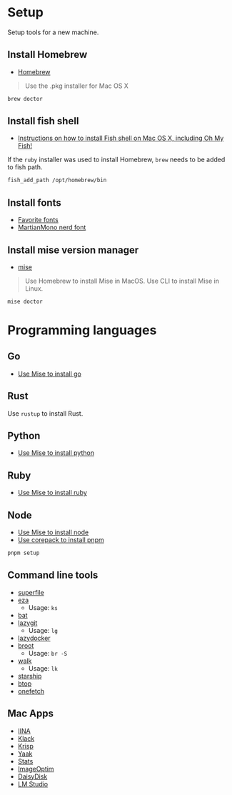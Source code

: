 # Setup

Setup tools for a new machine.

## Install Homebrew

- [Homebrew](https://brew.sh/)

> Use the .pkg installer for Mac OS X

```bash
brew doctor
```

## Install fish shell

- [Instructions on how to install Fish shell on Mac OS X, including Oh My Fish!](https://gist.github.com/martelogan/97cfc998ade51b6dcf55423bbd50917c)

If the `ruby` installer was used to install Homebrew, `brew` needs to be added to fish path.

```bash
fish_add_path /opt/homebrew/bin
```

## Install fonts

- [Favorite fonts](https://gist.github.com/Joker666/344be44b6f397cba59645b205085bcd4)
- [MartianMono nerd font](https://github.com/ryanoasis/nerd-fonts/releases/download/v3.2.1/MartianMono.zip)

## Install mise version manager

- [mise](https://mise.jdx.dev/)

> Use Homebrew to install Mise in MacOS.
> Use CLI to install Mise in Linux.

```bash
mise doctor
```

# Programming languages

## Go

- [Use Mise to install go](https://mise.jdx.dev/lang/go.html)

## Rust

Use `rustup` to install Rust.

## Python

- [Use Mise to install python](https://mise.jdx.dev/lang/python.html)

## Ruby

- [Use Mise to install ruby](https://mise.jdx.dev/lang/ruby.html)

## Node

- [Use Mise to install node](https://mise.jdx.dev/lang/node.html)
- [Use corepack to install pnpm](https://pnpm.io/installation#using-corepack)

```bash
pnpm setup
```

## Command line tools

- [superfile](https://github.com/yorukot/superfile)
- [eza](https://github.com/eza-community/eza)
  - Usage: `ks`
- [bat](https://github.com/sharkdp/bat)
- [lazygit](https://github.com/jesseduffield/lazygit)
  - Usage: `lg`
- [lazydocker](https://github.com/jesseduffield/lazydocker)
- [broot](https://github.com/Canop/broot)
  - Usage: `br -S`
- [walk](https://github.com/antonmedv/walk)
  - Usage: `lk`
- [starship](https://github.com/starship/starship)
- [btop](https://github.com/aristocratos/btop)
- [onefetch](https://github.com/o2sh/onefetch)

## Mac Apps

- [IINA](https://iina.io)
- [Klack](https://tryklack.com)
- [Krisp](https://krisp.ai)
- [Yaak](https://yaak.app)
- [Stats](https://github.com/exelban/stats)
- [ImageOptim](https://imageoptim.com)
- [DaisyDisk](https://daisydiskapp.com)
- [LM Studio](https://lmstudio.ai/)
